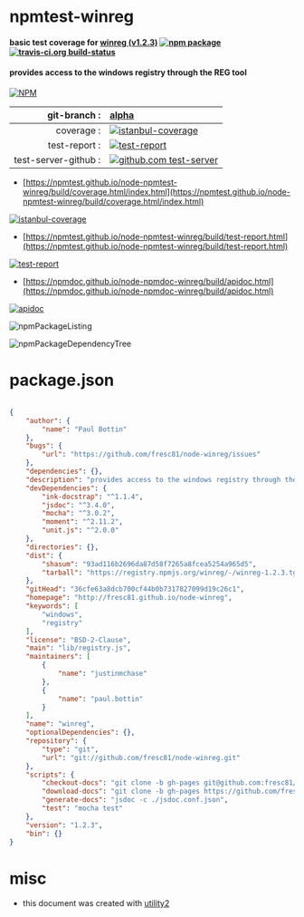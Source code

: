 # npmtest-winreg

#### basic test coverage for  [winreg (v1.2.3)](http://fresc81.github.io/node-winreg)  [![npm package](https://img.shields.io/npm/v/npmtest-winreg.svg?style=flat-square)](https://www.npmjs.org/package/npmtest-winreg) [![travis-ci.org build-status](https://api.travis-ci.org/npmtest/node-npmtest-winreg.svg)](https://travis-ci.org/npmtest/node-npmtest-winreg)

#### provides access to the windows registry through the REG tool

[![NPM](https://nodei.co/npm/winreg.png?downloads=true&downloadRank=true&stars=true)](https://www.npmjs.com/package/winreg)

| git-branch : | [alpha](https://github.com/npmtest/node-npmtest-winreg/tree/alpha)|
|--:|:--|
| coverage : | [![istanbul-coverage](https://npmtest.github.io/node-npmtest-winreg/build/coverage.badge.svg)](https://npmtest.github.io/node-npmtest-winreg/build/coverage.html/index.html)|
| test-report : | [![test-report](https://npmtest.github.io/node-npmtest-winreg/build/test-report.badge.svg)](https://npmtest.github.io/node-npmtest-winreg/build/test-report.html)|
| test-server-github : | [![github.com test-server](https://npmtest.github.io/node-npmtest-winreg/GitHub-Mark-32px.png)](https://npmtest.github.io/node-npmtest-winreg/build/app/index.html) | | build-artifacts : | [![build-artifacts](https://npmtest.github.io/node-npmtest-winreg/glyphicons_144_folder_open.png)](https://github.com/npmtest/node-npmtest-winreg/tree/gh-pages/build)|

- [https://npmtest.github.io/node-npmtest-winreg/build/coverage.html/index.html](https://npmtest.github.io/node-npmtest-winreg/build/coverage.html/index.html)

[![istanbul-coverage](https://npmtest.github.io/node-npmtest-winreg/build/screenCapture.buildCi.browser.%252Ftmp%252Fbuild%252Fcoverage.lib.html.png)](https://npmtest.github.io/node-npmtest-winreg/build/coverage.html/index.html)

- [https://npmtest.github.io/node-npmtest-winreg/build/test-report.html](https://npmtest.github.io/node-npmtest-winreg/build/test-report.html)

[![test-report](https://npmtest.github.io/node-npmtest-winreg/build/screenCapture.buildCi.browser.%252Ftmp%252Fbuild%252Ftest-report.html.png)](https://npmtest.github.io/node-npmtest-winreg/build/test-report.html)

- [https://npmdoc.github.io/node-npmdoc-winreg/build/apidoc.html](https://npmdoc.github.io/node-npmdoc-winreg/build/apidoc.html)

[![apidoc](https://npmdoc.github.io/node-npmdoc-winreg/build/screenCapture.buildCi.browser.%252Ftmp%252Fbuild%252Fapidoc.html.png)](https://npmdoc.github.io/node-npmdoc-winreg/build/apidoc.html)

![npmPackageListing](https://npmtest.github.io/node-npmtest-winreg/build/screenCapture.npmPackageListing.svg)

![npmPackageDependencyTree](https://npmtest.github.io/node-npmtest-winreg/build/screenCapture.npmPackageDependencyTree.svg)



# package.json

```json

{
    "author": {
        "name": "Paul Bottin"
    },
    "bugs": {
        "url": "https://github.com/fresc81/node-winreg/issues"
    },
    "dependencies": {},
    "description": "provides access to the windows registry through the REG tool",
    "devDependencies": {
        "ink-docstrap": "^1.1.4",
        "jsdoc": "^3.4.0",
        "mocha": "^3.0.2",
        "moment": "^2.11.2",
        "unit.js": "^2.0.0"
    },
    "directories": {},
    "dist": {
        "shasum": "93ad116b2696da87d58f7265a8fcea5254a965d5",
        "tarball": "https://registry.npmjs.org/winreg/-/winreg-1.2.3.tgz"
    },
    "gitHead": "36cfe63a8dcb700cf44b0b7317827099d19c26c1",
    "homepage": "http://fresc81.github.io/node-winreg",
    "keywords": [
        "windows",
        "registry"
    ],
    "license": "BSD-2-Clause",
    "main": "lib/registry.js",
    "maintainers": [
        {
            "name": "justinmchase"
        },
        {
            "name": "paul.bottin"
        }
    ],
    "name": "winreg",
    "optionalDependencies": {},
    "repository": {
        "type": "git",
        "url": "git://github.com/fresc81/node-winreg.git"
    },
    "scripts": {
        "checkout-docs": "git clone -b gh-pages git@github.com:fresc81/node-winreg.git docs",
        "download-docs": "git clone -b gh-pages https://github.com/fresc81/node-winreg.git docs",
        "generate-docs": "jsdoc -c ./jsdoc.conf.json",
        "test": "mocha test"
    },
    "version": "1.2.3",
    "bin": {}
}
```



# misc
- this document was created with [utility2](https://github.com/kaizhu256/node-utility2)
